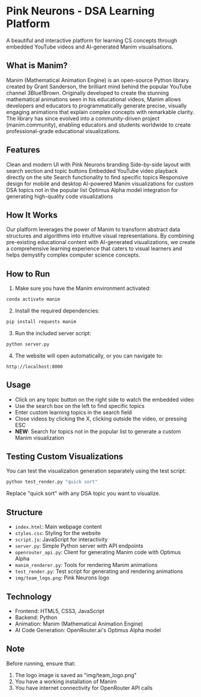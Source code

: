 # Pink Neurons - DSA Learning Platform
A beautiful and interactive platform for learning CS concepts through embedded YouTube videos and AI-generated Manim visualisations.
## What is Manim?
Manim (Mathematical Animation Engine) is an open-source Python library created by Grant Sanderson, the brilliant mind behind the popular YouTube channel 3Blue1Brown. Originally developed to create the stunning mathematical animations seen in his educational videos, Manim allows developers and educators to programmatically generate precise, visually engaging animations that explain complex concepts with remarkable clarity. The library has since evolved into a community-driven project (manim.community), enabling educators and students worldwide to create professional-grade educational visualizations.

## Features
Clean and modern UI with Pink Neurons branding
Side-by-side layout with search section and topic buttons
Embedded YouTube video playback directly on the site
Search functionality to find specific topics
Responsive design for mobile and desktop
AI-powered Manim visualizations for custom DSA topics not in the popular list
Optimus Alpha model integration for generating high-quality code visualizations

## How It Works
Our platform leverages the power of Manim to transform abstract data structures and algorithms into intuitive visual representations. By combining pre-existing educational content with AI-generated visualizations, we create a comprehensive learning experience that caters to visual learners and helps demystify complex computer science concepts.


## How to Run

1. Make sure you have the Manim environment activated:

```bash
conda activate manim
```

2. Install the required dependencies:

```bash
pip install requests manim
```

3. Run the included server script:

```bash
python server.py
```

4. The website will open automatically, or you can navigate to:
```
http://localhost:8000
```

## Usage

- Click on any topic button on the right side to watch the embedded video
- Use the search box on the left to find specific topics
- Enter custom learning topics in the search field
- Close videos by clicking the X, clicking outside the video, or pressing ESC
- **NEW**: Search for topics not in the popular list to generate a custom Manim visualization

## Testing Custom Visualizations

You can test the visualization generation separately using the test script:

```bash
python test_render.py "quick sort"
```

Replace "quick sort" with any DSA topic you want to visualize.

## Structure

- `index.html`: Main webpage content
- `styles.css`: Styling for the website
- `script.js`: JavaScript for interactivity
- `server.py`: Simple Python server with API endpoints
- `openrouter_api.py`: Client for generating Manim code with Optimus Alpha
- `manim_renderer.py`: Tools for rendering Manim animations
- `test_render.py`: Test script for generating and rendering animations
- `img/team_logo.png`: Pink Neurons logo

## Technology

- Frontend: HTML5, CSS3, JavaScript
- Backend: Python
- Animation: Manim (Mathematical Animation Engine)
- AI Code Generation: OpenRouter.ai's Optimus Alpha model

## Note

Before running, ensure that:
1. The logo image is saved as "img/team_logo.png"
2. You have a working installation of Manim
3. You have internet connectivity for OpenRouter API calls 
